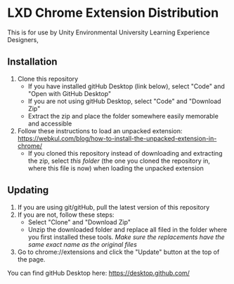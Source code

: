 # LXD Chrome Extension Distribution

This is for use by Unity Environmental University Learning Experience Designers, 

## Installation
1) Clone this repository
   * If you have installed gitHub Desktop (link below), select "Code" and "Open with GitHub Desktop"
   * If you are not using gitHub Desktop, select "Code" and "Download Zip"
   * Extract the zip and place the folder somewhere easily memorable and accessible
3) Follow these instructions to load an unpacked extension: https://webkul.com/blog/how-to-install-the-unpacked-extension-in-chrome/
   * If you cloned this repository instead of downloading and extracting the zip, select _this folder_ (the one you cloned the repository in, where this file is now) when loading the unpacked extension

## Updating

1) If you are using git/gitHub, pull the latest version of this repository
2) If you are not, follow these steps:
   * Select "Clone" and "Download Zip"
   * Unzip the downloaded folder and replace all filed in the folder where you first installed these tools. *Make sure the replacements have the same exact name as the original files*
2) Go to chrome://extensions and click the "Update" button at the top of the page.

You can find gitHub Desktop here: https://desktop.github.com/